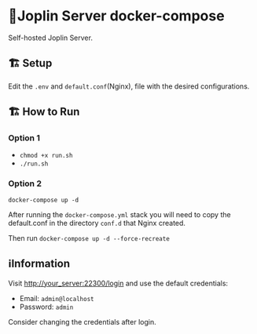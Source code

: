 # 📝Joplin Server docker-compose
Self-hosted Joplin Server.

## 🏗️ Setup
Edit the `.env` and `default.conf`(Nginx), file with the desired configurations.

## 🏗️ How to Run
### Option 1
* `chmod +x run.sh`
* `./run.sh`

### Option 2 
`docker-compose up -d`

After running the `docker-compose.yml` stack you will need to copy the default.conf in the directory `conf.d` that Nginx created.

Then run
`docker-compose up -d --force-recreate`

## ℹ️Information
Visit [http://your_server:22300/login](http://your_server:22300/login) and use the default credentials:
* Email: `admin@localhost`
* Password: `admin`

Consider changing the credentials after login.

